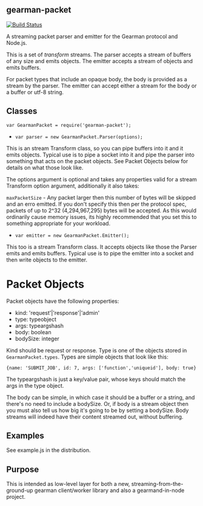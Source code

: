 gearman-packet
--------------
[![Build Status](https://travis-ci.org/iarna/gearman-packet.svg?branch=master)](https://travis-ci.org/iarna/gearman-packet)

A streaming packet parser and emitter for the Gearman protocol and Node.js. 

This is a set of *transform* streams.  The parser accepts a stream of
buffers of any size and emits objects.  The emitter accepts a stream of
objects and emits buffers.

For packet types that include an opaque body, the body is provided as a
stream by the parser.  The emitter can accept either a stream for the body
or a buffer or utf-8 string.

Classes
------

`var GearmanPacket = require('gearman-packet');`

* `var parser = new GearmanPacket.Parser(options);`

This is an stream Transform class, so you can pipe buffers into it and it
emits objects.  Typical use is to pipe a socket into it and pipe the parser
into something that acts on the packet objects.  See Packet Objects below
for details on what those look like.

The options argument is optional and takes any properties
valid for a stream Transform option argument, additionally it also takes:

`maxPacketSize` - Any packet larger then this number of bytes will be
skipped and an erro emitted.  If you don't specify this then per the
protocol spec, packets of up to 2^32 (4,294,967,295) bytes will be accepted.
As this would ordinarily cause memory issues, its highly recommended that
you set this to something appropriate for your workload.

* `var emitter = new GearmanPacket.Emitter();`

This too is a stream Transform class. It accepts objects like those the
Parser emits and emits buffers.  Typical use is to pipe the emitter into a
socket and then write objects to the emitter.

Packet Objects
==============

Packet objects have the following properties:

* kind: 'request'|'response'|'admin'
* type: typeobject
* args: typeargshash
* body: boolean
* bodySize: integer

Kind should be request or response.  Type is one of the objects stored in
`GearmanPacket.types`.  Types are simple objects that look like this:

    {name: 'SUBMIT_JOB', id: 7, args: ['function','uniqueid'], body: true}

The typeargshash is just a key/value pair, whose keys should match the args in the type object.

The body can be simple, in which case it should be a buffer or a string, and
there's no need to include a bodySize.  Or, if body is a stream object then
you must also tell us how big it's going to be by setting a bodySize.  Body
streams will indeed have their content streamed out, without buffering.

Examples
--------

See example.js in the distribution.

Purpose
-------

This is intended as low-level layer for both a new,
streaming-from-the-ground-up gearman client/worker library and also a
gearmand-in-node project.
